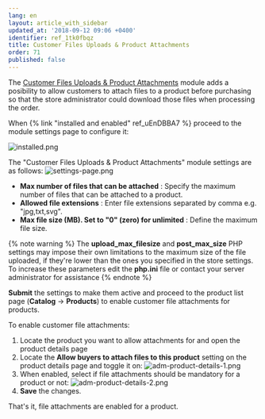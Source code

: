 ```yaml
---
lang: en
layout: article_with_sidebar
updated_at: '2018-09-12 09:06 +0400'
identifier: ref_1tk0fbqz
title: Customer Files Uploads & Product Attachments
order: 71
published: false
---
```

The [Customer Files Uploads & Product Attachments](https://market.x-cart.com/addons/files-uploads-product-attachments.html "Customer Files Uploads & Product Attachments") module adds a posibility to allow customers to attach files to a product before purchasing so that the store administrator could download those files when processing the order. 

When {% link "installed and enabled" ref_uEnDBBA7 %} proceed to the module settings page to configure it:

![installed.png]({{site.baseurl}}/attachments/ref_1tk0fbqz/installed.png)

The "Customer Files Uploads & Product Attachments" module settings are as follows:
![settings-page.png]({{site.baseurl}}/attachments/ref_1tk0fbqz/settings-page.png)

* **Max number of files that can be attached** : Specify the maximum number of files that can be attached to a product.
* **Allowed file extensions** : Enter file extensions separated by comma e.g. "jpg,txt,svg".
* **Max file size (MB). Set to "0" (zero) for unlimited** : Define the maximum file size.

{% note warning %}
The **upload_max_filesize** and **post_max_size** PHP settings may impose their own limitations to the maximum size of the file uploaded, if they're lower than the ones you specified in the store settings. To increase these parameters edit the **php.ini** file or contact your server administrator for assistance
{% endnote %}

**Submit** the settings to make them active and proceed to the product list page (**Catalog** -> **Products**) to enable customer file attachments for products.

To enable customer file attachments:
1. Locate the product you want to allow attachments for and open the product details page
2. Locate the **Allow buyers to attach files to this product** setting on the product details page and toggle it on:
   ![adm-product-details-1.png]({{site.baseurl}}/attachments/ref_1tk0fbqz/adm-product-details-1.png)
3. When enabled, select if file attachments should be mandatory for a product or not:
   ![adm-product-details-2.png]({{site.baseurl}}/attachments/ref_1tk0fbqz/adm-product-details-2.png)
4. **Save** the changes.

That's it, file attachments are enabled for a product.



